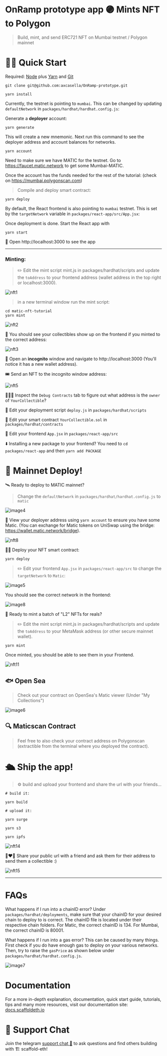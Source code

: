 # OnRamp prototype app 🟣 Mints NFT to Polygon 

> Build, mint, and send ERC721 NFT on Mumbai testnet / Polygon mainnet

# 🏃‍♀️ Quick Start
Required: [Node](https://nodejs.org/dist/latest-v16.x/) plus [Yarn](https://classic.yarnpkg.com/en/docs/install/#mac-stable) and [Git](https://git-scm.com/downloads)

```
git clone git@github.com:axcasella/OnRamp-prototype.git 
```

```
yarn install
```

Currently, the testnet is pointing to `mumbai`. This can be changed by updating `defaultNetwork` in `packages/hardhat/hardhat.config.js`:

 
Generate a **deployer** account:

```
yarn generate
```

This will create a new mnemonic. Next run this command to see the deployer address and account balances for networks.

```
yarn account
```

Need to make sure we have MATIC for the testnet. Go to https://faucet.matic.network to get some Mumbai-MATIC.

Once the account has the funds needed for the rest of the tutorial: (check on https://mumbai.polygonscan.com)

> Compile and deploy smart contract:

```
yarn deploy
```

By default, the React frontend is also pointing to `mumbai` testnet. This is set by the `targetNetwork` variable in `packages/react-app/src/App.jsx`:

Once deployment is done. Start the React app with

```
yarn start
```

📱 Open http://localhost:3000 to see the app

---

### Minting:

> ✏️ Edit the mint script mint.js in packages/hardhat/scripts and update the `toAddress` to your frontend address (wallet address in the top right or localhost:3000).

![nft1](https://user-images.githubusercontent.com/526558/124386962-37e5dd00-dcb3-11eb-911e-0afce760d7ee.png)

> in a new terminal window run the mint script:
```
cd matic-nft-tutorial
yarn mint
```
![nft2](https://user-images.githubusercontent.com/526558/124386972-3d432780-dcb3-11eb-933e-dad7dfd313b2.png)

👀 You should see your collectibles show up on the frontend if you minted to the correct address:

![nft3](https://user-images.githubusercontent.com/526558/124386983-48965300-dcb3-11eb-88a7-e88ad6307976.png)

👛 Open an **incognito** window and navigate to http://localhost:3000 (You'll notice it has a new wallet address).

🎟 Send an NFT to the incognito window address:

![nft5](https://user-images.githubusercontent.com/526558/124387008-58ae3280-dcb3-11eb-920d-07b6118f1ab2.png)

🕵🏻‍♂️ Inspect the `Debug Contracts` tab to figure out what address is the `owner` of `YourCollectible`?

💼 Edit your deployment script `deploy.js` in `packages/hardhat/scripts`

🔏 Edit your smart contract `YourCollectible.sol` in `packages/hardhat/contracts`

📝 Edit your frontend `App.jsx` in `packages/react-app/src`

⬇️ Installing a new package to your frontend? You need to `cd packages/react-app` and then `yarn add PACKAGE`

# 📡  Mainnet Deploy!

🛰 Ready to deploy to MATIC mainnet?

> Change the `defaultNetwork` in `packages/hardhat/hardhat.config.js` to `matic`

![image4](https://user-images.githubusercontent.com/76530366/127909096-82f262ee-9052-4b80-9298-6a14dd3d5b2e.png) 

👛 View your deployer address using `yarn account` to ensure you have some Matic. (You can exchange for Matic tokens on UniSwap using the bridge: https://wallet.matic.network/bridge).

![nft8](https://user-images.githubusercontent.com/526558/124387068-8004ff80-dcb3-11eb-9d0f-43fba2b3b791.png)

👨‍🎤 Deploy your NFT smart contract:
```
yarn deploy
```
> ✏️ Edit your frontend `App.jsx` in `packages/react-app/src` to change the `targetNetwork` to `Matic`:

![image5](https://user-images.githubusercontent.com/76530366/127909153-c14713f7-c225-4016-9c69-430ced009f3a.png)

You should see the correct network in the frontend:

![image8](https://user-images.githubusercontent.com/76530366/127909563-a695d94b-5a87-4d76-84ac-9c819f36a3f7.png)

🎫 Ready to mint a batch of "L2" NFTs for reals?

> ✏️ Edit the mint script mint.js in packages/hardhat/scripts and update the `toAddress` to your MetaMask address (or other secure mainnet wallet).

```
yarn mint
```

Once minted, you should be able to see them in your Frontend.

![nft11](https://user-images.githubusercontent.com/526558/124387132-b04c9e00-dcb3-11eb-95d1-03b8c272e52f.png)

## 🐟 Open Sea

> Check out your contract on OpenSea's Matic viewer (Under "My Collections")

![image6](https://user-images.githubusercontent.com/76530366/127909246-dc3ae4a5-70b7-4867-aabd-c5bc28d94588.png)

## 🔍 Maticscan Contract
> Feel free to also check your contract address on Polygonscan (extractible from the terminal where you deployed the contract).

# 🛳 Ship the app!
> ⚙️ build and upload your frontend and share the url with your friends...

```
# build it:

yarn build

# upload it:

yarn surge

yarn s3

yarn ipfs
```
![nft14](https://user-images.githubusercontent.com/526558/124387203-fe61a180-dcb3-11eb-8d68-82a76a514e43.png)

👩‍❤️‍👨 Share your public url with a friend and ask them for their address to send them a collectible :)

![nft15](https://user-images.githubusercontent.com/526558/124387205-00c3fb80-dcb4-11eb-9e2f-29585e323037.gif)

------------

# FAQs

What happens if I run into a chainID error?
		Under `packages/hardhat/deployments`, make sure that your chainID for your desired chain to deploy to is correct. The chainID file is located under their respective chain folders. For Matic, the correct chainID is 134. For Mumbai, the correct chainID is 80001.

What happens if I run into a gas error?
		This can be caused by many things. First check if you do have enough gas to deploy on your various networks. Then, try to raise the `gasPrice` as shown below under `packages/hardhat/hardhat.config.js`.

![image7](https://user-images.githubusercontent.com/76530366/127909315-623f2f7b-c8f0-4b30-b406-29821b716895.png)

# Documentation

For a more in-depth explanation, documentation, quick start guide, tutorials, tips and many more resources, visit our documentation site: [docs.scaffoldeth.io](https://docs.scaffoldeth.io) 

# 💬 Support Chat

Join the telegram [support chat 💬](https://t.me/joinchat/KByvmRe5wkR-8F_zz6AjpA) to ask questions and find others building with 🏗 scaffold-eth!

